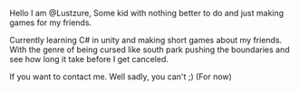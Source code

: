 Hello I am @Lustzure, Some kid with nothing better to do and just making games for my friends.

Currently learning C# in unity and making short games about my friends. With the genre of being cursed like south park pushing the boundaries 
and see how long it take before I get canceled.

If you want to contact me. Well sadly, you can't ;) (For now)


<!---
LustZure/LustZure is a ✨ special ✨ repository because its `README.md` (this file) appears on your GitHub profile.
You can click the Preview link to take a look at your changes.
--->

